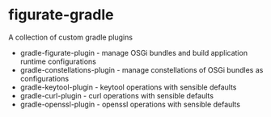 figurate-gradle
===============

A collection of custom gradle plugins

* gradle-figurate-plugin - manage OSGi bundles and build application runtime configurations
* gradle-constellations-plugin - manage constellations of OSGi bundles as configurations
* gradle-keytool-plugin - keytool operations with sensible defaults
* gradle-curl-plugin - curl operations with sensible defaults
* gradle-openssl-plugin - openssl operations with sensible defaults
